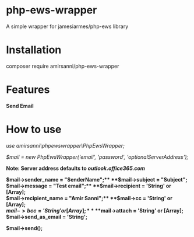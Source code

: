 # php-ews-wrapper
A simple wrapper for jamesiarmes/php-ews library


# Installation
composer require amirsanni/php-ews-wrapper


# Features
**Send Email**


# How to use
_use amirsanni\phpewswrapper\PhpEwsWrapper;_

_$mail = new PhpEwsWrapper('email', 'password', 'optionalServerAddress');_

**Note: Server address defaults to _outlook.office365.com_**

**$mail->sender_name = "SenderName";**  
**$mail->subject = "Subject";**  
**$mail->message = "Test email";**  
**$mail->recipient = 'String' or [Array];**  
**$mail->recipient_name = "Amir Sanni";**  
**$mail->cc = 'String' or [Array];**  
**$mail->bcc = 'String' or [Array];**  
**$mail->attach = 'String' or [Array];**  
**$mail->send_as_email = 'String';**  

**$mail->send();**  